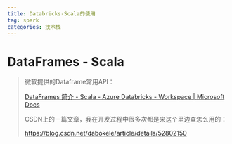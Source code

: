 ```yaml
---
title: Databricks-Scala的使用
tag: spark
categories: 技术栈  
---
```




# DataFrames - Scala

> 微软提供的Dataframe常用API：
>
> [DataFrames 简介 - Scala - Azure Databricks - Workspace | Microsoft Docs](https://docs.microsoft.com/zh-cn/azure/databricks/spark/latest/dataframes-datasets/introduction-to-dataframes-scala)
>
> CSDN上的一篇文章，我在开发过程中很多次都是来这个里边查怎么用的：
>
> https://blog.csdn.net/dabokele/article/details/52802150

